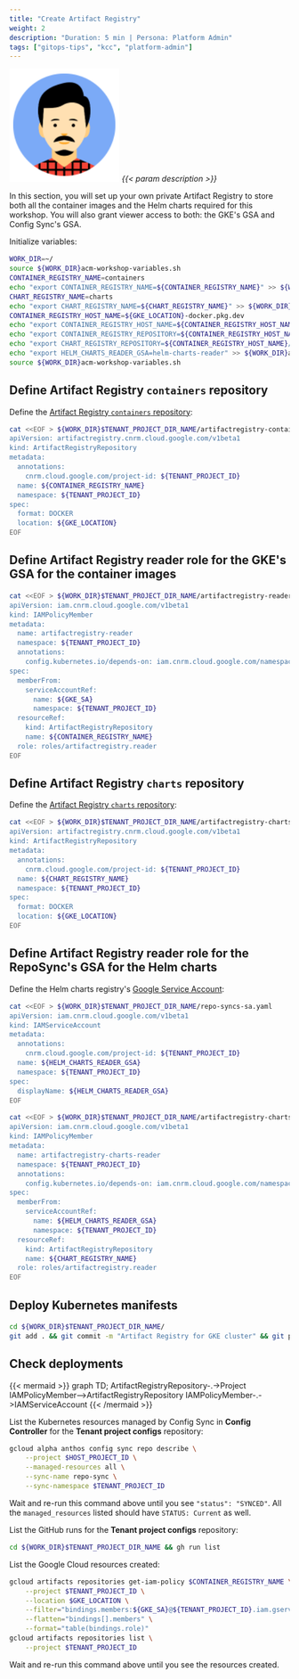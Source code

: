 ```yaml
---
title: "Create Artifact Registry"
weight: 2
description: "Duration: 5 min | Persona: Platform Admin"
tags: ["gitops-tips", "kcc", "platform-admin"]
---
```

![Platform Admin](/images/platform-admin.png)
_{{< param description >}}_

In this section, you will set up your own private Artifact Registry to store both all the container images and the Helm charts required for this workshop. You will also grant viewer access to both: the GKE's GSA and Config Sync's GSA.

Initialize variables:
```Bash
WORK_DIR=~/
source ${WORK_DIR}acm-workshop-variables.sh
CONTAINER_REGISTRY_NAME=containers
echo "export CONTAINER_REGISTRY_NAME=${CONTAINER_REGISTRY_NAME}" >> ${WORK_DIR}acm-workshop-variables.sh
CHART_REGISTRY_NAME=charts
echo "export CHART_REGISTRY_NAME=${CHART_REGISTRY_NAME}" >> ${WORK_DIR}acm-workshop-variables.sh
CONTAINER_REGISTRY_HOST_NAME=${GKE_LOCATION}-docker.pkg.dev
echo "export CONTAINER_REGISTRY_HOST_NAME=${CONTAINER_REGISTRY_HOST_NAME}" >> ${WORK_DIR}acm-workshop-variables.sh
echo "export CONTAINER_REGISTRY_REPOSITORY=${CONTAINER_REGISTRY_HOST_NAME}/${TENANT_PROJECT_ID}/${CONTAINER_REGISTRY_NAME}" >> ${WORK_DIR}acm-workshop-variables.sh
echo "export CHART_REGISTRY_REPOSITORY=${CONTAINER_REGISTRY_HOST_NAME}/${TENANT_PROJECT_ID}/${CHART_REGISTRY_NAME}" >> ${WORK_DIR}acm-workshop-variables.sh
echo "export HELM_CHARTS_READER_GSA=helm-charts-reader" >> ${WORK_DIR}acm-workshop-variables.sh
source ${WORK_DIR}acm-workshop-variables.sh
```

## Define Artifact Registry `containers` repository

Define the [Artifact Registry `containers` repository](https://cloud.google.com/config-connector/docs/reference/resource-docs/artifactregistry/artifactregistryrepository):
```Bash
cat <<EOF > ${WORK_DIR}$TENANT_PROJECT_DIR_NAME/artifactregistry-containers.yaml
apiVersion: artifactregistry.cnrm.cloud.google.com/v1beta1
kind: ArtifactRegistryRepository
metadata:
  annotations:
    cnrm.cloud.google.com/project-id: ${TENANT_PROJECT_ID}
  name: ${CONTAINER_REGISTRY_NAME}
  namespace: ${TENANT_PROJECT_ID}
spec:
  format: DOCKER
  location: ${GKE_LOCATION}
EOF
```

## Define Artifact Registry reader role for the GKE's GSA for the container images

```Bash
cat <<EOF > ${WORK_DIR}$TENANT_PROJECT_DIR_NAME/artifactregistry-reader.yaml
apiVersion: iam.cnrm.cloud.google.com/v1beta1
kind: IAMPolicyMember
metadata:
  name: artifactregistry-reader
  namespace: ${TENANT_PROJECT_ID}
  annotations:
    config.kubernetes.io/depends-on: iam.cnrm.cloud.google.com/namespaces/${TENANT_PROJECT_ID}/IAMServiceAccount/${GKE_SA},artifactregistry.cnrm.cloud.google.com/namespaces/${TENANT_PROJECT_ID}/ArtifactRegistryRepository/${CONTAINER_REGISTRY_NAME}
spec:
  memberFrom:
    serviceAccountRef:
      name: ${GKE_SA}
      namespace: ${TENANT_PROJECT_ID}
  resourceRef:
    kind: ArtifactRegistryRepository
    name: ${CONTAINER_REGISTRY_NAME}
  role: roles/artifactregistry.reader
EOF
```

## Define Artifact Registry `charts` repository

Define the [Artifact Registry `charts` repository](https://cloud.google.com/config-connector/docs/reference/resource-docs/artifactregistry/artifactregistryrepository):
```Bash
cat <<EOF > ${WORK_DIR}$TENANT_PROJECT_DIR_NAME/artifactregistry-charts.yaml
apiVersion: artifactregistry.cnrm.cloud.google.com/v1beta1
kind: ArtifactRegistryRepository
metadata:
  annotations:
    cnrm.cloud.google.com/project-id: ${TENANT_PROJECT_ID}
  name: ${CHART_REGISTRY_NAME}
  namespace: ${TENANT_PROJECT_ID}
spec:
  format: DOCKER
  location: ${GKE_LOCATION}
EOF
```

## Define Artifact Registry reader role for the RepoSync's GSA for the Helm charts

Define the Helm charts registry's [Google Service Account](https://cloud.google.com/config-connector/docs/reference/resource-docs/iam/iamserviceaccount):
```Bash
cat <<EOF > ${WORK_DIR}$TENANT_PROJECT_DIR_NAME/repo-syncs-sa.yaml
apiVersion: iam.cnrm.cloud.google.com/v1beta1
kind: IAMServiceAccount
metadata:
  annotations:
    cnrm.cloud.google.com/project-id: ${TENANT_PROJECT_ID}
  name: ${HELM_CHARTS_READER_GSA}
  namespace: ${TENANT_PROJECT_ID}
spec:
  displayName: ${HELM_CHARTS_READER_GSA}
EOF
```

```Bash
cat <<EOF > ${WORK_DIR}$TENANT_PROJECT_DIR_NAME/artifactregistry-charts-reader.yaml
apiVersion: iam.cnrm.cloud.google.com/v1beta1
kind: IAMPolicyMember
metadata:
  name: artifactregistry-charts-reader
  namespace: ${TENANT_PROJECT_ID}
  annotations:
    config.kubernetes.io/depends-on: iam.cnrm.cloud.google.com/namespaces/${TENANT_PROJECT_ID}/IAMServiceAccount/${HELM_CHARTS_READER_GSA},artifactregistry.cnrm.cloud.google.com/namespaces/${TENANT_PROJECT_ID}/ArtifactRegistryRepository/${CHART_REGISTRY_NAME}
spec:
  memberFrom:
    serviceAccountRef:
      name: ${HELM_CHARTS_READER_GSA}
      namespace: ${TENANT_PROJECT_ID}
  resourceRef:
    kind: ArtifactRegistryRepository
    name: ${CHART_REGISTRY_NAME}
  role: roles/artifactregistry.reader
EOF
```

## Deploy Kubernetes manifests

```Bash
cd ${WORK_DIR}$TENANT_PROJECT_DIR_NAME/
git add . && git commit -m "Artifact Registry for GKE cluster" && git push origin main
```

## Check deployments

{{< mermaid >}}
graph TD;
  ArtifactRegistryRepository-.->Project
  IAMPolicyMember-->ArtifactRegistryRepository
  IAMPolicyMember-.->IAMServiceAccount
{{< /mermaid >}}

List the Kubernetes resources managed by Config Sync in **Config Controller** for the **Tenant project configs** repository:
```Bash
gcloud alpha anthos config sync repo describe \
    --project $HOST_PROJECT_ID \
    --managed-resources all \
    --sync-name repo-sync \
    --sync-namespace $TENANT_PROJECT_ID
```
Wait and re-run this command above until you see `"status": "SYNCED"`. All the `managed_resources` listed should have `STATUS: Current` as well.

List the GitHub runs for the **Tenant project configs** repository:
```Bash
cd ${WORK_DIR}$TENANT_PROJECT_DIR_NAME && gh run list
```

List the Google Cloud resources created:
```Bash
gcloud artifacts repositories get-iam-policy $CONTAINER_REGISTRY_NAME \
    --project $TENANT_PROJECT_ID \
    --location $GKE_LOCATION \
    --filter="bindings.members:${GKE_SA}@${TENANT_PROJECT_ID}.iam.gserviceaccount.com" \
    --flatten="bindings[].members" \
    --format="table(bindings.role)"
gcloud artifacts repositories list \
    --project $TENANT_PROJECT_ID
```
Wait and re-run this command above until you see the resources created.